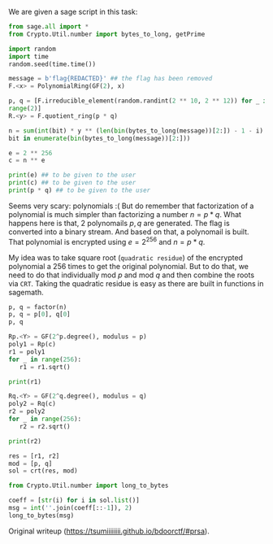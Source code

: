 We are given a sage script in this task:

```python  
from sage.all import *  
from Crypto.Util.number import bytes_to_long, getPrime

import random  
import time  
random.seed(time.time())

message = b'flag{REDACTED}' ## the flag has been removed  
F.<x> = PolynomialRing(GF(2), x)

p, q = [F.irreducible_element(random.randint(2 ** 10, 2 ** 12)) for _ in
range(2)]  
R.<y> = F.quotient_ring(p * q)

n = sum(int(bit) * y ** (len(bin(bytes_to_long(message))[2:]) - 1 - i) for i,
bit in enumerate(bin(bytes_to_long(message))[2:]))

e = 2 ** 256  
c = n ** e

print(e) ## to be given to the user  
print(c) ## to be given to the user  
print(p * q) ## to be given to the user  
```

Seems very scary: polynomials :( But do remember that factorization of a
polynomial is much simpler than factorizing a number $n = p * q$. What happens
here is that, 2 polynomails $p, q$ are generated. The flag is converted into a
binary stream. And based on that, a polynomail is built. That polynomial is
encrypted using $e = 2^{256}$ and $n=p*q$.

My idea was to take square root (`quadratic residue`) of the encrypted
polynomial a 256 times to get the original polynomial. But to do that, we need
to do that individually mod $p$ and mod $q$ and then combine the roots via
`CRT`. Taking the quadratic residue is easy as there are built in functions in
sagemath.

```python  
p, q = factor(n)  
p, q = p[0], q[0]  
p, q

Rp.<Y> = GF(2^p.degree(), modulus = p)  
poly1 = Rp(c)  
r1 = poly1  
for _ in range(256):  
   r1 = r1.sqrt()

print(r1)

Rq.<Y> = GF(2^q.degree(), modulus = q)  
poly2 = Rq(c)  
r2 = poly2  
for _ in range(256):  
   r2 = r2.sqrt()

print(r2)

res = [r1, r2]  
mod = [p, q]  
sol = crt(res, mod)

from Crypto.Util.number import long_to_bytes

coeff = [str(i) for i in sol.list()]  
msg = int(''.join(coeff[::-1]), 2)  
long_to_bytes(msg)  
```

Original writeup (https://tsumiiiiiiii.github.io/bdoorctf/#prsa).
